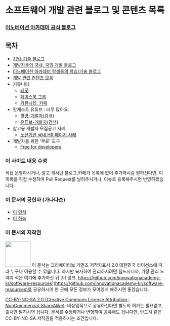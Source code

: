 # 소프트웨어 개발 관련 블로그 및 콘텐츠 목록

### [이노베이션 아카데미 공식 블로그](https://42place.wordpress.com/)

## 목차
* [기업-기술 블로그](blogs/tech_blogs.md)
* [개발자들의 국내, 국외 개발 블로그](blogs/personal_blogs.md)
* [이노베이션 아카데미 학생들의 학습/기술 블로그](blogs/innoaca_blogs.md)
* [개발 관련 컨텐츠 모음](contents/dev_contents.md)
* 커뮤니티
  * [레딧](communities/reddits.md)
  * [페이스북 그룹](communities/fb_groups.md)
  * [커뮤니티, 카페](communities/cafe_communities.md)
* 팟캐스트 유튜브 : 너무 많아요.
  * [팟방-개발자(검색)](http://www.podbbang.com/search?keyword=개발자)
  * [유튜브-개발자(검색)](https://www.youtube.com/results?search_query=개발자)
* 참고용 개발자 모집공고 사례
  * [노션기반 국내 HR 페이지 사례](https://www.notion.so/haloswpark/HR-a3065577c737488396045323bb2c3bec)
* 개발자를 위한 '무료' 도구
  * [Free for developers](https://free-for.dev)
  
### 이 사이트 내용 수정

직접 운영하시거나, 알고 계시던 블로그,카페가 목록에 없어 추가하시길 원하신다면,
이 목록을 직접 수정하여 Pull Request를 날려주시거나, 이슈로 등록해주시면 반영하겠습니다.

### 이 문서의 공헌자 (가나다순)

- [이 민석](mailto:ykhl1itj@gmail.com)
- [이 하늘](mailto:lee.haneul@gmail.com)

### 이 문서의 저작권 

<img src="https://mirrors.creativecommons.org/presskit/buttons/88x31/png/by-nc-sa.png" width="80px"></img> 
이 문서는 크리에이티브 커먼즈 저작자표시 2.0 대한민국 라이선스에 따라 
누구나 이용할 수 있습니다. 하지만 복사하여 관리하시려면 힘드시니까,
가장 관리 노력이 적은 여기에 추가하신 뒤 [이 링크, https://github.com/innovationacademy-kr/software-resources](https://github.com/innovationacademy-kr/software-resources)를 
공유하시어 한 곳에 모든 정보가 모여있게 해주시면 좋겠습니다. 

[CC-BY-NC-SA 2.0 (Creative Commons License Attribution-NonCommercial-ShareAlike)](https://creativecommons.org/licenses/by-nc-sa/2.0/): 
비상업적으로 공유하신다면 별도의 허가는 필요없고, 출처만 밝히시면 됩니다.
문서를 수정하거나 변형하여 공유해도 됩니다만, 반드시 같은 CC-BY-NC-SA
저작권을 적용하시는 조건입니다.
